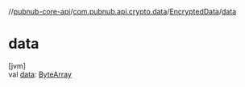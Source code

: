 //[pubnub-core-api](../../../index.md)/[com.pubnub.api.crypto.data](../index.md)/[EncryptedData](index.md)/[data](data.md)

# data

[jvm]\
val [data](data.md): [ByteArray](https://kotlinlang.org/api/latest/jvm/stdlib/kotlin/-byte-array/index.html)
